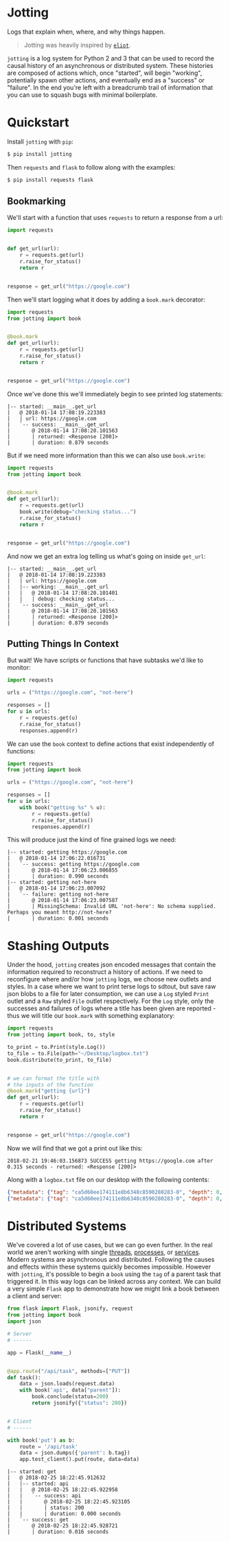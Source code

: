 # Jotting

Logs that explain when, where, and why things happen.

> Jotting was heavily inspired by [`eliot`](https://eliot.readthedocs.io/).

`jotting` is a log system for Python 2 and 3 that can be used to record the causal history of an asynchronous or distributed system. These histories are composed of actions which, once "started", will begin "working", potentially spawn other actions, and eventually end as a "success" or "failure". In the end you're left with a breadcrumb trail of information that you can use to squash bugs with minimal boilerplate.

# Quickstart

Install `jotting` with `pip`:

```bash
$ pip install jotting
```

Then `requests` and `flask` to follow along with the examples:

```bash
$ pip install requests flask
```

## Bookmarking

We'll start with a function that uses `requests` to return a response from a url:

```python
import requests


def get_url(url):
    r = requests.get(url)
    r.raise_for_status()
    return r


response = get_url("https://google.com")
```

Then we'll start logging what it does by adding a `book.mark` decorator:

```python
import requests
from jotting import book


@book.mark
def get_url(url):
    r = requests.get(url)
    r.raise_for_status()
    return r


response = get_url("https://google.com")
```

Once we've done this we'll immediately begin to see printed log statements:

```
|-- started: __main__.get_url
|   @ 2018-01-14 17:08:19.223383
|   | url: https://google.com
|   `-- success: __main__.get_url
|       @ 2018-01-14 17:08:20.101563
|       | returned: <Response [200]>
|       | duration: 0.879 seconds
```

But if we need more information than this we can also use `book.write`:

```python
import requests
from jotting import book


@book.mark
def get_url(url):
    r = requests.get(url)
    book.write(debug="checking status...")
    r.raise_for_status()
    return r


response = get_url("https://google.com")
```

And now we get an extra log telling us what's going on inside `get_url`:

```
|-- started: __main__.get_url
|   @ 2018-01-14 17:08:19.223383
|   | url: https://google.com
|   |-- working: __main__.get_url
|   |   @ 2018-01-14 17:08:20.101401
|   |   | debug: checking status...
|   `-- success: __main__.get_url
|       @ 2018-01-14 17:08:20.101563
|       | returned: <Response [200]>
|       | duration: 0.879 seconds
```

## Putting Things In Context

But wait! We have scripts or functions that have subtasks we'd like to monitor:

```python
import requests

urls = ("https://google.com", "not-here")

responses = []
for u in urls:
    r = requests.get(u)
    r.raise_for_status()
    responses.append(r)
```

We can use the `book` context to define actions that exist independently of functions:

```python
import requests
from jotting import book

urls = ("https://google.com", "not-here")

responses = []
for u in urls:
    with book("getting %s" % u):
        r = requests.get(u)
        r.raise_for_status()
        responses.append(r)
```

This will produce just the kind of fine grained logs we need:

```
|-- started: getting https://google.com
|   @ 2018-01-14 17:06:22.016731
|   `-- success: getting https://google.com
|       @ 2018-01-14 17:06:23.006855
|       | duration: 0.990 seconds
|-- started: getting not-here
|   @ 2018-01-14 17:06:23.007092
|   `-- failure: getting not-here
|       @ 2018-01-14 17:06:23.007587
|       | MissingSchema: Invalid URL 'not-here': No schema supplied. Perhaps you meant http://not-here?
|       | duration: 0.001 seconds
```

# Stashing Outputs

Under the hood, `jotting` creates json encoded messages that contain the information
required to reconstruct a history of actions. If we need to reconfigure where and/or
how `jotting` logs, we choose new outlets and styles. In a case where we want to
print terse logs to sdtout, but save raw json blobs to a file for later consumption,
we can use a `Log` styled `Print` outlet and a `Raw` styled `File` outlet respectively.
For the `Log` style, only the successes and failures of logs where a title has been
given are reported - thus we will title our `book.mark` with something explanatory:

```python
import requests
from jotting import book, to, style

to_print = to.Print(style.Log())
to_file = to.File(path="~/Desktop/logbox.txt")
book.distribute(to_print, to_file)


# we can format the title with
# the inputs of the function
@book.mark("getting {url}")
def get_url(url):
    r = requests.get(url)
    r.raise_for_status()
    return r


response = get_url("https://google.com")
```

Now we will find that we got a print out like this:

```
2018-02-21 19:46:03.156873 SUCCESS getting https://google.com after 0.315 seconds - returned: <Response [200]>
```

Along with a `logbox.txt` file on our desktop with the following contents:

```json
{"metadata": {"tag": "ca5d60ee174111e8b6348c8590280283-0", "depth": 0, "start": 1519243197.023079, "status": "started", "parent": null, "title": "getting https://google.com"}, "content": {"url": "https://google.com"}, "timestamp": 1519243197.023083}
{"metadata": {"tag": "ca5d60ee174111e8b6348c8590280283-0", "depth": 0, "start": 1519243197.023079, "status": "success", "parent": null, "title": "getting https://google.com", "stop": 1519243197.5876129}, "content": {"returned": "<Response [200]>"}, "timestamp": 1519243197.587616}
```

# Distributed Systems

We've covered a lot of use cases, but we can go even further. In the real world
we aren't working with single [threads](https://github.com/rmorshea/jotting/blob/master/examples/threads.py), [processes](https://github.com/rmorshea/jotting/blob/master/examples/processes.py), or [services](https://github.com/rmorshea/jotting/blob/master/examples/services.py). Modern systems
are asynchronous and distributed. Following the causes and effects within these
systems quickly becomes impossible. However with `jotting`, it's possible to
begin a `book` using the `tag` of a parent task that triggered it. In this way
logs can be linked across any context. We can build a very simple `Flask` app
to demonstrate how we might link a book between a client and server:

```python
from flask import Flask, jsonify, request
from jotting import book
import json

# Server
# ------

app = Flask(__name__)


@app.route("/api/task", methods=["PUT"])
def task():
    data = json.loads(request.data)
    with book('api', data["parent"]):
        book.conclude(status=200)
        return jsonify({"status": 200})


# Client
# ------

with book('put') as b:
    route = '/api/task'
    data = json.dumps({'parent': b.tag})
    app.test_client().put(route, data=data)
```

```
|-- started: get
|   @ 2018-02-25 18:22:45.912632
|   |-- started: api
|   |   @ 2018-02-25 18:22:45.922958
|   |   `-- success: api
|   |       @ 2018-02-25 18:22:45.923105
|   |       | status: 200
|   |       | duration: 0.000 seconds
|   `-- success: get
|       @ 2018-02-25 18:22:45.928721
|       | duration: 0.016 seconds
```
